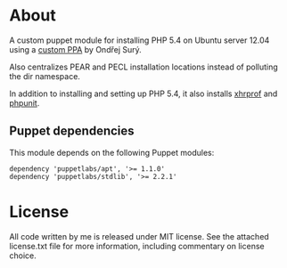 About
================================================================================

A custom puppet module for installing PHP 5.4 on Ubuntu server 12.04 using
a [custom PPA](https://launchpad.net/~ondrej/+archive/php5) by Ondřej Surý.

Also centralizes PEAR and PECL installation locations instead
of polluting the dir namespace.

In addition to installing and setting up PHP 5.4, it also installs
[xhrprof](https://github.com/facebook/xhprof) and
[phpunit](http://phpunit.de/).

Puppet dependencies
-------------------

This module depends on the following Puppet modules:

	dependency 'puppetlabs/apt', '>= 1.1.0'
	dependency 'puppetlabs/stdlib', '>= 2.2.1'

License
================================================================================

All code written by me is released under MIT license. See the attached
license.txt file for more information, including commentary on license choice.
